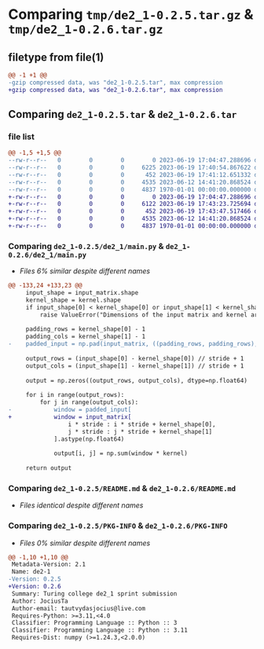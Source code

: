 # Comparing `tmp/de2_1-0.2.5.tar.gz` & `tmp/de2_1-0.2.6.tar.gz`

## filetype from file(1)

```diff
@@ -1 +1 @@
-gzip compressed data, was "de2_1-0.2.5.tar", max compression
+gzip compressed data, was "de2_1-0.2.6.tar", max compression
```

## Comparing `de2_1-0.2.5.tar` & `de2_1-0.2.6.tar`

### file list

```diff
@@ -1,5 +1,5 @@
--rw-r--r--   0        0        0        0 2023-06-19 17:04:47.288696 de2_1-0.2.5/de2_1/__init__.py
--rw-r--r--   0        0        0     6225 2023-06-19 17:40:54.867622 de2_1-0.2.5/de2_1/main.py
--rw-r--r--   0        0        0      452 2023-06-19 17:41:12.651332 de2_1-0.2.5/pyproject.toml
--rw-r--r--   0        0        0     4535 2023-06-12 14:41:20.868524 de2_1-0.2.5/README.md
--rw-r--r--   0        0        0     4837 1970-01-01 00:00:00.000000 de2_1-0.2.5/PKG-INFO
+-rw-r--r--   0        0        0        0 2023-06-19 17:04:47.288696 de2_1-0.2.6/de2_1/__init__.py
+-rw-r--r--   0        0        0     6122 2023-06-19 17:43:23.725694 de2_1-0.2.6/de2_1/main.py
+-rw-r--r--   0        0        0      452 2023-06-19 17:43:47.517466 de2_1-0.2.6/pyproject.toml
+-rw-r--r--   0        0        0     4535 2023-06-12 14:41:20.868524 de2_1-0.2.6/README.md
+-rw-r--r--   0        0        0     4837 1970-01-01 00:00:00.000000 de2_1-0.2.6/PKG-INFO
```

### Comparing `de2_1-0.2.5/de2_1/main.py` & `de2_1-0.2.6/de2_1/main.py`

 * *Files 6% similar despite different names*

```diff
@@ -133,24 +133,23 @@
     input_shape = input_matrix.shape
     kernel_shape = kernel.shape
     if input_shape[0] < kernel_shape[0] or input_shape[1] < kernel_shape[1]:
         raise ValueError("Dimensions of the input matrix and kernel are incompatible.")
     
     padding_rows = kernel_shape[0] - 1
     padding_cols = kernel_shape[1] - 1
-    padded_input = np.pad(input_matrix, ((padding_rows, padding_rows), (padding_cols, padding_cols)))
 
     output_rows = (input_shape[0] - kernel_shape[0]) // stride + 1
     output_cols = (input_shape[1] - kernel_shape[1]) // stride + 1
     
     output = np.zeros((output_rows, output_cols), dtype=np.float64)
     
     for i in range(output_rows):
         for j in range(output_cols):
-            window = padded_input[
+            window = input_matrix[
                 i * stride : i * stride + kernel_shape[0],
                 j * stride : j * stride + kernel_shape[1]
             ].astype(np.float64)
 
             output[i, j] = np.sum(window * kernel)
     
     return output
```

### Comparing `de2_1-0.2.5/README.md` & `de2_1-0.2.6/README.md`

 * *Files identical despite different names*

### Comparing `de2_1-0.2.5/PKG-INFO` & `de2_1-0.2.6/PKG-INFO`

 * *Files 0% similar despite different names*

```diff
@@ -1,10 +1,10 @@
 Metadata-Version: 2.1
 Name: de2-1
-Version: 0.2.5
+Version: 0.2.6
 Summary: Turing college de2_1 sprint submission
 Author: JociusTa
 Author-email: tautvydasjocius@live.com
 Requires-Python: >=3.11,<4.0
 Classifier: Programming Language :: Python :: 3
 Classifier: Programming Language :: Python :: 3.11
 Requires-Dist: numpy (>=1.24.3,<2.0.0)
```

